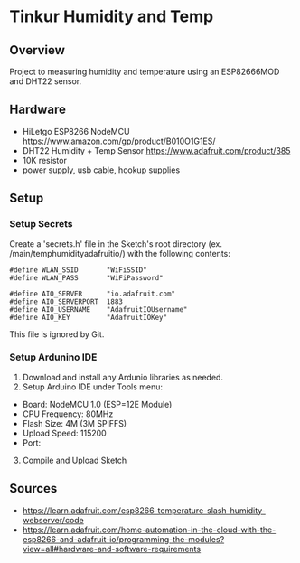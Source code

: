 # Tinkur Humidity and Temp

## Overview

Project to measuring humidity and temperature using an ESP82666MOD and DHT22 sensor.

## Hardware

* HiLetgo ESP8266 NodeMCU https://www.amazon.com/gp/product/B010O1G1ES/
* DHT22 Humidity + Temp Sensor https://www.adafruit.com/product/385
* 10K resistor 
* power supply, usb cable, hookup supplies

## Setup

### Setup Secrets

Create a 'secrets.h' file in the Sketch's root directory (ex. /main/temphumidityadafruitio/) with the following contents:

~~~
#define WLAN_SSID       "WiFiSSID"
#define WLAN_PASS       "WiFiPassword"

#define AIO_SERVER      "io.adafruit.com"
#define AIO_SERVERPORT  1883
#define AIO_USERNAME    "AdafruitIOUsername"
#define AIO_KEY         "AdafruitIOKey"
~~~

This file is ignored by Git.

### Setup Ardunino IDE

1. Download and install any Ardunio libraries as needed.
2. Setup Arduino IDE under Tools menu:
  * Board: NodeMCU 1.0 (ESP=12E Module)
  * CPU Frequency: 80MHz
  * Flash Size: 4M (3M SPIFFS)
  * Upload Speed: 115200
  * Port: 
3. Compile and Upload Sketch

## Sources
 
* https://learn.adafruit.com/esp8266-temperature-slash-humidity-webserver/code
* https://learn.adafruit.com/home-automation-in-the-cloud-with-the-esp8266-and-adafruit-io/programming-the-modules?view=all#hardware-and-software-requirements
